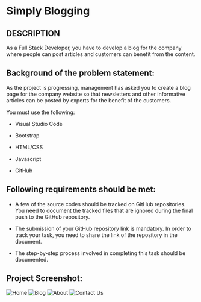 # Simply Blogging

## DESCRIPTION

As a Full Stack Developer, you have to develop a blog for the company where people can post articles and customers can benefit from the content.

## Background of the problem statement:

As the project is progressing, management has asked you to create a blog page for the company website so that newsletters and other informative articles can be posted by experts for the benefit of the customers.

You must use the following:

- Visual Studio Code

- Bootstrap

- HTML/CSS

- Javascript

- GitHub

## Following requirements should be met:

- A few of the source codes should be tracked on GitHub repositories. You need to document the tracked files that are ignored during the final push to the GitHub repository.

- The submission of your GitHub repository link is mandatory. In order to track your task, you need to share the link of the repository in the document.

- The step-by-step process involved in completing this task should be documented.

## Project Screenshot:
![Home](https://user-images.githubusercontent.com/92730894/138097063-804800f2-5574-4d08-8913-73519de58cea.png)
![Blog](https://user-images.githubusercontent.com/92730894/138097142-50eb3609-171a-4fe2-9e36-2ce7f335e91c.png)
![About](https://user-images.githubusercontent.com/92730894/138097218-9e7e7a7f-39f0-49ce-a8c9-d77864a10c79.png)
![Contact Us](https://user-images.githubusercontent.com/92730894/138097274-6ed24e80-97be-457f-bf09-6be4bef1d5cc.png)



